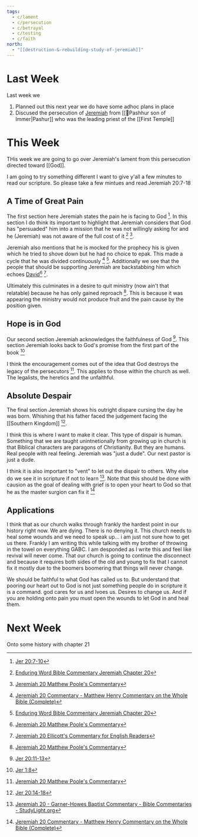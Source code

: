 ```yaml
---
tags:
  - c/lament
  - c/persecution
  - c/betrayal
  - c/testing
  - c/faith
north:
  - "[[destruction-&-rebuilding-study-of-jeremiah]]"
---
```

[^garner-howes]: [Jeremiah 20 - Garner-Howes Baptist Commentary - Bible Commentaries - StudyLight.org](https://www.studylight.org/commentaries/eng/ghb/jeremiah-20.html)
[^matthew-poole]: [Jeremiah 20 Matthew Poole's Commentary](https://biblehub.com/commentaries/poole/jeremiah/20.htm)
[^ellicott]: [Jeremiah 20 Ellicott's Commentary for English Readers](https://biblehub.com/commentaries/ellicott/jeremiah/20.htm)
[^matthew-henry]: [Jeremiah 20 Commentary - Matthew Henry Commentary on the Whole Bible (Complete)](https://www.biblestudytools.com/commentaries/matthew-henry-complete/jeremiah/20.html)
[^enduring-word]: [Enduring Word Bible Commentary Jeremiah Chapter 20](https://enduringword.com/bible-commentary/jeremiah-20/)
[^john-calvin]: [Jeremiah 20 Calvin's Commentaries](https://biblehub.com/commentaries/calvin/jeremiah/18.htm)

# Last Week
Last week we
1. Planned out this next year we do have some adhoc plans in place 
2. Discused the persecution of [Jeremiah](p-jeremiah.md) from [[🧑Pashhur son of Immer|Pashur]] who was the leading priest of the [[First Temple]]

# This Week
THis week we are going to go over Jeremiah's lament from this persecution directed toward [[God]]. 

I am going to try something different I want to give y'all a few minutes to read our scripture. So please take a few mintues and read Jeremiah 20:7-18

## A Time of Great Pain
The first section here Jeremiah states the pain he is facing to God [^1].
In this section I do think its important to highlight that Jeremiah considers that God has "persuaded" him into a mission that he was not willingly asking for and he (Jeremiah) was not aware of the full cost of it [^enduring-word] [^matthew-poole]. 

Jeremiah also mentions that he is mocked for the prophecy his is given which he tried to shove down but he had no choice to epak. This made a cycle that he was divided continuously [^matthew-henry] [^enduring-word]. Additionally we see that the people that should be supporting Jeremiah are backstabbing him which echoes [David](%F0%9F%A7%91David.md)[^matthew-poole] [^ellicott].

Ultimately this culminates in a desire to quit ministry (now ain't that relatable) because he has only gained reproach [^matthew-poole]. This is because it was appearing the ministry would not produce fruit and the pain cause by the position given.
## Hope is in God
Our second section Jeremiah acknowledges the faithfulness of God [^2]. This section Jeremiah looks back to God's promise from the first part of the book [^5]

I think the encouragement comes out of the idea that God destroys the legacy of the persecutors [^matthew-poole]. This applies to those within the church as well. The legalists, the heretics and the unfaithful.
## Absolute Despair
The final section Jeremiah shows his outright dispare cursing the day he was born. Whishing that his father faced the judgement facing the [[Southern Kingdom]] [^3].

I think this is where I want to make it clear. This type of dispair is human. Something that we are taught unintnetionally from growing up in church is that Biblical characters are paragons of Christianity. But they are humans. Real people with real feeling. Jeremiah was "just a dude". Our next pastor is just a dude. 

I think it is also important to "vent" to let out the dispair to others. Why else do we see it in scripture if not to learn [^garner-howes]. Note that this should be done with causion as the goal of dealing with grief is to open your heart to God so that he as the master surgion can fix it [^matthew-henry]

## Applications
I think that as our church walks through frankly the hardest point in our history right now. We are dying. There is no denying it. This church needs to heal some wounds and we need to speak up... i am just not sure how to get us there. Frankly I am writing this while talking with my brother of throwing in the towel on everything GABC. I am desponded as I write this and feel like revival will never come. That our church is going to continue the disconnect and because it requires both sides of the old and young to fix that I cannot fix it mostly due to the boomers boomering that things will never change.


We should be faithful to what God has called us to. But understand that pooring our heart out to God is not just something people do in scripture it is a command. god cares for us and lvoes us. Desires to change us. And if you are holding onto pain you must open the wounds to let God in and heal them.
# Next Week
Onto some history with chapter 21
[^1]: [Jer 20:7-10](Jer%2020.md)
[^2]: [Jer 20:11-13](Jer%2020.md)
[^3]: [Jer 20:14-18](Jer%2020.md)
[^5]: [Jer 1:8](Jer%201.md)
